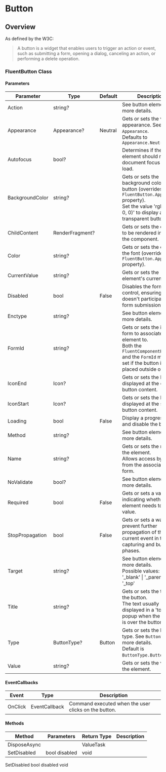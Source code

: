 # Button

## Overview

As defined by the W3C:

> A button is a widget that enables users to trigger an action or event, such as submitting a form, opening a dialog, canceling an action, or performing a delete operation.

### FluentButton Class

#### Parameters

| Parameter | Type | Default | Description |
|-----------|------|---------|-------------|
| Action | string? | | See button element for more details. |
| Appearance | Appearance? | Neutral | Gets or sets the visual appearance. See `Appearance`.<br>Defaults to `Appearance.Neutral` |
| Autofocus | bool? | | Determines if the element should receive document focus on page load. |
| BackgroundColor | string? | | Gets or sets the background color of this button (overrides the `FluentButton.Appearance` property).<br>Set the value 'rgba(0, 0, 0, 0)' to display a transparent button. |
| ChildContent | RenderFragment? | | Gets or sets the content to be rendered inside the component. |
| Color | string? | | Gets or sets the color of the font (overrides the `FluentButton.Appearance` property). |
| CurrentValue | string? | | Gets or sets the element's current value. |
| Disabled | bool | False | Disables the form control, ensuring it doesn't participate in form submission. |
| Enctype | string? | | See button element for more details. |
| FormId | string? | | Gets or sets the id of a form to associate the element to.<br>Both the `FluentComponentBase.Id` and the `FormId` must be set if the button is placed outside of a form. |
| IconEnd | Icon? | | Gets or sets the Icon displayed at the end of button content. |
| IconStart | Icon? | | Gets or sets the Icon displayed at the start of button content. |
| Loading | bool | False | Display a progress ring and disable the button. |
| Method | string? | | See button element for more details. |
| Name | string? | | Gets or sets the name of the element.<br>Allows access by name from the associated form. |
| NoValidate | bool? | | See button element for more details. |
| Required | bool | False | Gets or sets a value indicating whether the element needs to have a value. |
| StopPropagation | bool | False | Gets or sets a way to prevent further propagation of the current event in the capturing and bubbling phases. |
| Target | string? | | See button element for more details.<br>Possible values: '_self' \| '_blank' \| '_parent' \| '_top' |
| Title | string? | | Gets or sets the title of the button.<br>The text usually displayed in a 'tooltip' popup when the mouse is over the button. |
| Type | ButtonType? | Button | Gets or sets the button type. See `ButtonType` for more details.<br>Default is `ButtonType.Button`. |
| Value | string? | | Gets or sets the value of the element. |

#### EventCallbacks

| Event | Type | Description |
|-------|------|-------------|
| OnClick | EventCallback<MouseEventArgs> | Command executed when the user clicks on the button. |

#### Methods

| Method | Parameters | Return Type | Description |
|--------|------------|-------------|-------------|
| DisposeAsync | | ValueTask | |
| SetDisabled | bool disabled | void | |
SetDisabled
bool disabled
void
